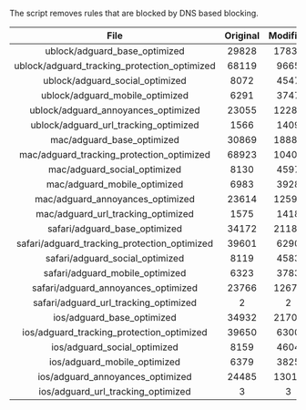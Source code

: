 The script removes rules that are blocked by DNS based blocking.


| File | Original | Modified |
|:----:|:-----:|:-----:|
| ublock/adguard_base_optimized | 29828 | 17834 |
| ublock/adguard_tracking_protection_optimized | 68119 | 9665 |
| ublock/adguard_social_optimized | 8072 | 4547 |
| ublock/adguard_mobile_optimized | 6291 | 3747 |
| ublock/adguard_annoyances_optimized | 23055 | 12286 |
| ublock/adguard_url_tracking_optimized | 1566 | 1409 |
| mac/adguard_base_optimized | 30869 | 18885 |
| mac/adguard_tracking_protection_optimized | 68923 | 10400 |
| mac/adguard_social_optimized | 8130 | 4597 |
| mac/adguard_mobile_optimized | 6983 | 3928 |
| mac/adguard_annoyances_optimized | 23614 | 12597 |
| mac/adguard_url_tracking_optimized | 1575 | 1418 |
| safari/adguard_base_optimized | 34172 | 21188 |
| safari/adguard_tracking_protection_optimized | 39601 | 6290 |
| safari/adguard_social_optimized | 8119 | 4583 |
| safari/adguard_mobile_optimized | 6323 | 3783 |
| safari/adguard_annoyances_optimized | 23766 | 12674 |
| safari/adguard_url_tracking_optimized | 2 | 2 |
| ios/adguard_base_optimized | 34932 | 21701 |
| ios/adguard_tracking_protection_optimized | 39650 | 6300 |
| ios/adguard_social_optimized | 8159 | 4604 |
| ios/adguard_mobile_optimized | 6379 | 3825 |
| ios/adguard_annoyances_optimized | 24485 | 13012 |
| ios/adguard_url_tracking_optimized | 3 | 3 |